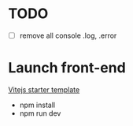 # TODO

- [ ] remove all console .log, .error

# Launch front-end

[Vitejs starter template](https://github.com/wtchnm/Vitamin)

- npm install
- npm run dev
